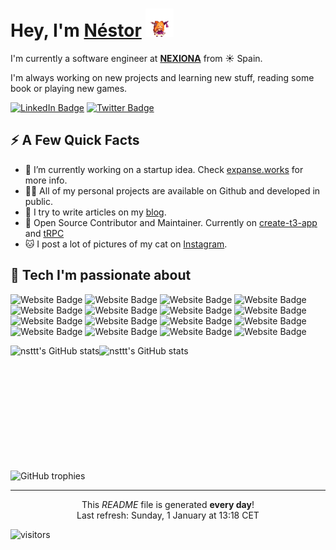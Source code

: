 <h1>Hey, I'm <a href="https://nstlopez.com/">Néstor</a> <img src="./static/suica.gif" height="45" /></h1>
<p>I'm currently a software engineer at <strong><a href="https://www.nexiona.com/">NEXIONA</a></strong> from ☀️ Spain.</p>
<p>I'm always working on new projects and learning new stuff, reading some book or playing new games.</p>
<p>
<a href="https://www.linkedin.com/in/nstlopez/"><img src="https://img.shields.io/badge/-@Nstlopez-0077B5?style=for-the-badge&labelColor=0077B5&logo=LinkedIn&link=https://www.linkedin.com/in/nstlopez/" alt="LinkedIn Badge"></a>
<a href="https://twitter.com/nstlopez"><img src="https://img.shields.io/badge/-@Nstlopez-34b9ea?style=for-the-badge&labelColor=34b9ea&logo=Twitter&logoColor=white&link=https://twitter.com/nstlopez" alt="Twitter Badge"></a></p>
<h2>⚡️ A Few Quick Facts</h2>
<ul>
<li>🔭 I’m currently working on a startup idea. Check <a href="https://expanse.works">expanse.works</a> for more info.</li>
<li>👨‍💻 All of my personal projects are available on Github and developed in public.</li>
<li>📝 I try to write articles on my <a href="https://nstlopez.com">blog</a>.</li>
<li>🤝 Open Source Contributor and Maintainer. Currently on <a href="https://www.github.com/t3-oss/create-t3-app">create-t3-app</a> and <a href="https://www.github.com/trpc/trpc">tRPC</a></li>
<li>🐱 I post a lot of pictures of my cat on <a href="https://instagram.com/nstlopez">Instagram</a>.</li>
</ul>
<h2>🚀 Tech I'm passionate about</h2>
<p align="left">
<img src="https://img.shields.io/badge/TypeScript-007ACC?style=for-the-badge&logo=typescript&logoColor=white" alt="Website Badge">
<img src="https://img.shields.io/badge/Go-00ADD8?style=for-the-badge&logo=go&logoColor=white" alt="Website Badge">
<img src="https://img.shields.io/badge/Rust-black?style=for-the-badge&logo=rust&logoColor=#E57324" alt="Website Badge">
<img src="https://img.shields.io/badge/WebAssembly-654FF0?style=for-the-badge&logo=WebAssembly&logoColor=white" alt="Website Badge">
<img src="https://img.shields.io/badge/Node.js-339933?style=for-the-badge&logo=nodedotjs&logoColor=white" alt="Website Badge">
<img src="https://img.shields.io/badge/React-20232A?style=for-the-badge&logo=react&logoColor=61DAFB" alt="Website Badge">
<img src="https://img.shields.io/badge/next.js-000000?style=for-the-badge&logo=nextdotjs&logoColor=white" alt="Website Badge">
<img src="https://img.shields.io/badge/React_Native-20232A?style=for-the-badge&logo=react&logoColor=61DAFB" alt="Website Badge">
<img src="https://img.shields.io/badge/-tRPC-black?style=for-the-badge&logo=tRPC" alt="Website Badge">
<img src="https://img.shields.io/badge/Tailwind_CSS-38B2AC?style=for-the-badge&logo=tailwind-css&logoColor=white" alt="Website Badge">
<img src="https://img.shields.io/badge/PostgreSQL-316192?style=for-the-badge&logo=postgresql&logoColor=white" alt="Website Badge">
<img src="https://img.shields.io/badge/MongoDB-4EA94B?style=for-the-badge&logo=mongodb&logoColor=white" alt="Website Badge">
<img src="https://img.shields.io/badge/Docker-2CA5E0?style=for-the-badge&logo=docker&logoColor=white" alt="Website Badge">
<img src="https://img.shields.io/badge/kubernetes-326ce5.svg?&style=for-the-badge&logo=kubernetes&logoColor=white" alt="Website Badge">
<img src="https://img.shields.io/badge/Amazon_AWS-FF9900?style=for-the-badge&logo=amazonaws&logoColor=white" alt="Website Badge">
<img src="https://img.shields.io/badge/Terraform-7B42BC?style=for-the-badge&logo=terraform&logoColor=white" alt="Website Badge">
</p>

<div style="display: flex;">
    <img src="https://github-readme-stats.nstlopez.com/api?username=nsttt&show_icons=true&hide=&count_private=true&theme=tokyonight&&hide_border=true&show_icons=true" alt="nsttt's GitHub stats" height="200" />
    <img src="https://github-readme-stats.nstlopez.com/api/top-langs/?username=nsttt&layout=compact&langs_count=10&theme=tokyonight&hide_border=true&locale=en&custom_title=Top%20%Languages" alt="nsttt's GitHub stats" height="200" />
</div>

<img src="https://github-profile-trophy.vercel.app/?username=nsttt&theme=tokyonight&no-frame=true&column=-1" alt="GitHub trophies" width="835"/>

------------
<p align="center">This <i>README</i> file is generated <b>every day</b>!</br>Last refresh: Sunday, 1 January at 13:18 CET</p>

<p><img src="https://visitor-badge.glitch.me/badge?page_id=nsttt.nsttt" alt="visitors"></p>
